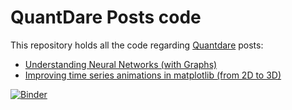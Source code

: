 # QuantDare Posts code
This repository holds all the code regarding [Quantdare](https://quantdare.com/) posts:
  - [Understanding Neural Networks (with Graphs)](https://quantdare.com/understanding-neural-networks-with-graphs/)
  - [Improving time series animations in matplotlib (from 2D to 3D)](https://quantdare.com/improving-time-series-animations-in-matplotlib-(from-2d-to-3d)/)

[![Binder](https://mybinder.org/badge_logo.svg)](https://mybinder.org/v2/gh/pabloleo-96/quant-networks/master)